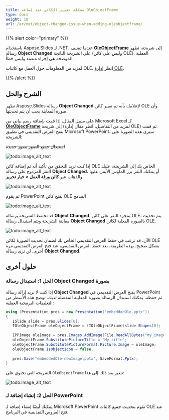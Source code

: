 ```yaml
---
title: مشكلة تغيير الكائن عند إضافة OleObjectFrame
type: docs
weight: 10
url: /ar/net/object-changed-issue-when-adding-oleobjectframe/
---
```


{{% alert color="primary" %}} 

باستخدام Aspose.Slides لـ .NET، عندما تضيف **[OleObjectFrame](https://reference.aspose.com/slides/net/aspose.slides/oleobjectframe)** إلى شريحة، تظهر رسالة **Object Changed** على الشريحة الناتجة (وليس على كائن OLE). العملية الموضحة هي إجراء متعمد وليس خطأ.

لمزيد من المعلومات حول العمل مع كائنات OLE، انظر [إدارة OLE](/slides/ar/net/manage-ole/).

{{% /alert %}} 
## **الشرح** والحل
تظهر Aspose.Slides رسالة **Object Changed** لإعلامك بأنه تم تغيير كائن OLE وأن صورة المعاينة يجب أن يتم تحديثها.

على سبيل المثال، إذا قمت بإضافة رسم بياني من Microsoft Excel كـ **[OleObjectFrame](https://reference.aspose.com/slides/net/aspose.slides/oleobjectframe)** إلى شريحة (لمزيد من التفاصيل، انظر مقال إدارة OLE) ثم قمت بفتح العرض التقديمي في تطبيق Microsoft PowerPoint، سترى هذه الصورة على الشريحة:

~~استبدال جميع الصور بصور جديدة~~

![todo:image_alt_text](object-changed-issue-when-adding-oleobjectframe_1.png)

إذا كنت تريد التحقق من تأكيد أنه تم إضافة كائن OLE الخاص بك إلى الشريحة، عليك النقر المزدوج على رسالة **Object Changed**، أو يمكنك النقر بزر الماوس الأيمن عليها والذهاب عبر **كائن ورقة العمل > خيار تحرير.**

![todo:image_alt_text](object-changed-issue-when-adding-oleobjectframe_2.png)

ثم يقوم PowerPoint بفتح كائن OLE المدمج

![todo:image_alt_text](object-changed-issue-when-adding-oleobjectframe_3.png)

قد تحتفظ الشريحة برسالة **Object Changed**. بمجرد النقر على كائن OLE، يتم تحديث معاينة الشريحة ويتم استبدال رسالة **Object Changed** بالصورة الفعلية لكائن OLE.

![todo:image_alt_text](object-changed-issue-when-adding-oleobjectframe_4.png)

الآن، قد ترغب في حفظ العرض التقديمي الخاص بك لضمان تحديث الصورة لكائن OLE بشكل صحيح. بهذه الطريقة، بعد حفظ العرض التقديمي، عند فتح العرض التقديمي مرة أخرى، لن ترى رسالة **Object Changed**.

## **حلول أخرى**
### **الحل 1: استبدال رسالة Object Changed بصورة**

إذا كنت لا تريد إزالة رسالة **Object Changed** بفتح العرض التقديمي في PowerPoint ثم حفظه، يمكنك استبدال الرسالة بصورة المعاينة المفضلة لديك. توضح هذه الأسطر من التعليمات البرمجية العملية:

``` csharp 
using (Presentation pres = new Presentation("embeddedOle.pptx"))
{
   ISlide slide = pres.Slides[0];
   IOleObjectFrame oleObjectFrame = (IOleObjectFrame)slide.Shapes[0];
    
   IPPImage oleImage = pres.Images.AddImage(File.ReadAllBytes("my_image.png"));
   oleObjectFrame.SubstitutePictureTitle = "My title";
   oleObjectFrame.SubstitutePictureFormat.Picture.Image = oleImage;
   oleObjectFrame.IsObjectIcon = false;
    
   pres.Save("embeddedOle-newImage.pptx", SaveFormat.Pptx);
}
```

الشريحة التي تحتوي على `OleObjectFrame` تتغير بعد ذلك إلى هذا:

![todo:image_alt_text](object-changed-issue-when-adding-oleobjectframe_5.png)

### **الحل 2: إنشاء إضافة لـ PowerPoint**
يمكنك أيضًا إنشاء إضافة لـ Microsoft PowerPoint تقوم بتحديث جميع كائنات OLE عند فتح العروض التقديمية في البرنامج.